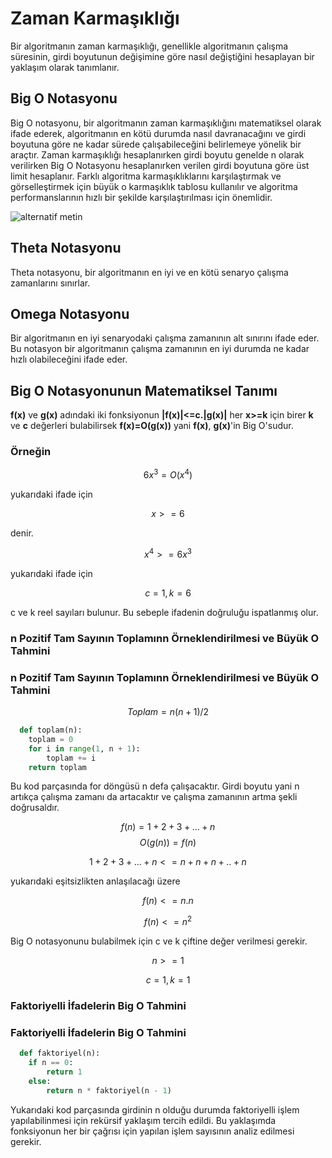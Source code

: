 # Zaman Karmaşıklığı
  Bir algoritmanın zaman karmaşıklığı, genellikle algoritmanın çalışma süresinin, girdi boyutunun değişimine 
  göre nasıl değiştiğini hesaplayan bir yaklaşım olarak tanımlanır.

## Big O Notasyonu 
 
  Big O notasyonu, bir algoritmanın zaman karmaşıklığını matematiksel olarak ifade ederek, algoritmanın 
  en kötü durumda nasıl davranacağını ve girdi boyutuna göre ne kadar sürede çalışabileceğini belirlemeye 
  yönelik bir araçtır.  Zaman karmaşıklığı hesaplanırken girdi boyutu genelde n olarak verilirken Big O Notasyonu hesaplanırken verilen girdi boyutuna göre üst limit hesaplanır. Farklı algoritma karmaşıklıklarını karşılaştırmak ve görselleştirmek için büyük o karmaşıklık tablosu kullanılır ve algoritma performanslarının hızlı bir şekilde karşılaştırılması için önemlidir.

  ![alternatif metin](https://miro.medium.com/v2/resize:fit:1400/1*5ZLci3SuR0zM_QlZOADv8Q.jpeg)

## Theta Notasyonu 

  Theta notasyonu, bir algoritmanın en iyi ve en kötü senaryo çalışma zamanlarını sınırlar. 

## Omega Notasyonu 
  
  Bir algoritmanın en iyi senaryodaki çalışma zamanının alt sınırını ifade eder. Bu notasyon bir algoritmanın çalışma zamanının en iyi durumda ne kadar hızlı olabileceğini ifade eder.



## Big O Notasyonunun Matematiksel Tanımı

  **f(x)** ve **g(x)** adındaki iki fonksiyonun **|f(x)|<=c.|g(x)|** her **x>=k** için birer **k** ve **c** değerleri bulabilirsek 
  **f(x)=O(g(x))** yani **f(x)**, **g(x)**'in Big O'sudur.

### Örneğin

$$
  6x^3 = O(x^4) 
$$

 yukarıdaki ifade için 

$$
 x>= 6
$$

 denir.

 $$
 x^4 >= 6x^3  
 $$

 yukarıdaki ifade için  
 
 $$
 c=1, k=6
 $$

c ve k reel sayıları bulunur. Bu sebeple ifadenin doğruluğu ispatlanmış olur.

### n Pozitif Tam Sayının Toplamınn Örneklendirilmesi ve Büyük O Tahmini

### n Pozitif Tam Sayının Toplamınn Örneklendirilmesi ve Büyük O Tahmini


$$
Toplam=n(n+1)/2
$$

```python
  def toplam(n):
    toplam = 0
    for i in range(1, n + 1):
        toplam += i
    return toplam
```
 Bu kod parçasında for döngüsü n defa çalışacaktır. Girdi boyutu yani n artıkça çalışma zamanı da artacaktır ve çalışma zamanının artma şekli doğrusaldır.

$$
f(n)=1+2+3+...+n
$$
$$
O(g(n))=f(n)
$$

$$
1+2+3+...+n<=n+n+n+..+n
$$

yukarıdaki eşitsizlikten anlaşılacağı üzere 

$$
f(n)<=n.n
$$

$$
f(n)<=n^2
$$

Big O notasyonunu bulabilmek için c ve k çiftine değer verilmesi gerekir.

$$
n>=1
$$

$$
c=1,k=1
$$

### Faktoriyelli İfadelerin Big O Tahmini


### Faktoriyelli İfadelerin Big O Tahmini

```python
  def faktoriyel(n):
    if n == 0:
        return 1
    else:
        return n * faktoriyel(n - 1)
```

Yukarıdaki kod parçasında girdinin n olduğu durumda faktoriyelli işlem yapılabilinmesi için rekürsif yaklaşım tercih edildi. Bu yaklaşımda fonksiyonun her bir çağrısı için yapılan işlem sayısının analiz edilmesi gerekir. 